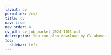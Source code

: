 ```yaml
---
layout: cv
permalink: /cv/
title: cv
nav: true
nav_order: 4
cv_pdf: cv_job_market_2024-1001.pdf
description: You can also download my CV above.
toc:
  sidebar: left
---
```

